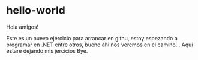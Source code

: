 # hello-world

Hola amigos!

Este es un nuevo ejercicio para arrancar en githu, estoy espezando a programar en .NET entre otros, bueno ahi nos veremos en el camino...
Aqui estare dejando mis jercicios
Bye. 
